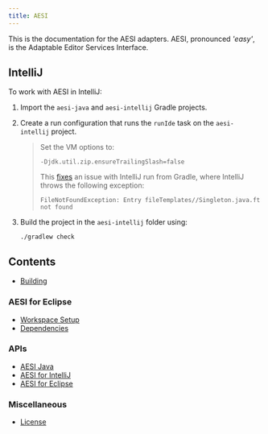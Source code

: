 ```yaml
---
title: AESI
---
```


This is the documentation for the AESI adapters. AESI, pronounced _'easy'_,
is the Adaptable Editor Services Interface.

## IntelliJ
To work with AESI in IntelliJ:

1.  Import the `aesi-java` and `aesi-intellij` Gradle projects.
2.  Create a run configuration that runs the `runIde` task on the `aesi-intellij` project.

    > Set the VM options to:
    >
    >     -Djdk.util.zip.ensureTrailingSlash=false
    >
    > This [fixes](https://youtrack.jetbrains.com/issue/IDEA-177278#comment=27-2373201)
    > an issue with IntelliJ run from Gradle, where IntelliJ throws the
    > following exception:
    > 
    >     FileNotFoundException: Entry fileTemplates//Singleton.java.ft not found
3.  Build the project in the `aesi-intellij` folder using:

        ./gradlew check


## Contents

- [Building](building.md)

### AESI for Eclipse
- [Workspace Setup](eclipse-workspace-setup.md)
- [Dependencies](eclipse-dependencies.md)

### APIs
- [AESI Java](aesi-java/index.md)
- [AESI for IntelliJ](aesi-intellij/index.md)
- [AESI for Eclipse](aesi-eclipse/index.md)

### Miscellaneous
- [License](license.md)



